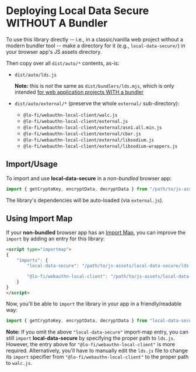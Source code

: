 # Deploying Local Data Secure WITHOUT A Bundler

To use this library directly -- i.e., in a classic/vanilla web project without a modern bundler tool -- make a directory for it (e.g., `local-data-secure/`) in your browser app's JS assets directory.

Then copy over all `dist/auto/*` contents, as-is:

* `dist/auto/lds.js`

    **Note:** this is *not* the same as `dist/bundlers/lds.mjs`, which is only intended [for web application projects WITH a bundler](BUNDLERS.md)

* `dist/auto/external/*` (preserve the whole `external/` sub-directory):
    - `@lo-fi/webauthn-local-client/walc.js`
    - `@lo-fi/webauthn-local-client/external.js`
    - `@lo-fi/webauthn-local-client/external/asn1.all.min.js`
    - `@lo-fi/webauthn-local-client/external/cbor.js`
    - `@lo-fi/webauthn-local-client/external/libsodium.js`
    - `@lo-fi/webauthn-local-client/external/libsodium-wrappers.js`

## Import/Usage

To import and use **local-data-secure** in a *non-bundled* browser app:

```js
import { getCryptoKey, encryptData, decryptData } from "/path/to/js-assets/local-data-secure/lds.js";
```

The library's dependencies will be auto-loaded (via `external.js`).

## Using Import Map

If your **non-bundled** browser app has an [Import Map](https://developer.mozilla.org/en-US/docs/Web/HTML/Element/script/type/importmap), you can improve the `import` by adding an entry for this library:

```html
<script type="importmap">
{
    "imports": {
        "local-data-secure": "/path/to/js-assets/local-data-secure/lds.js",

        "@lo-fi/webauthn-local-client": "/path/to/js-assets/local-data-secure/external/@lo-fi/webauthn-local-client/walc.js"
    }
}
</script>
```

Now, you'll be able to `import` the library in your app in a friendly/readable way:

```js
import { getCryptoKey, encryptData, decryptData } from "local-data-secure";
```

**Note:** If you omit the above `"local-data-secure"` import-map entry, you can still `import` **local-data-secure** by specifying the proper path to `lds.js`. However, the entry above for `"@lo-fi/webauthn-local-client"` is more required. Alternatively, you'll have to manually edit the `lds.js` file to change its `import` specifier from `"@lo-fi/webauthn-local-client"` to the proper path to `walc.js`.
